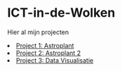 # ICT-in-de-Wolken
Hier al mijn projecten

<li><a href="https://mbali3003.github.io/ICT-in-de-Wolken/Project%201">Project 1: Astroplant</a></li>
<li><a href="https://mbali3003.github.io/ICT-in-de-Wolken/Project%202">Project 2: Astroplant 2</a></li>
<li><a href="https://mbali3003.github.io/ICT-in-de-Wolken/Project%203">Project 3: Data Visualisatie</a></li>
